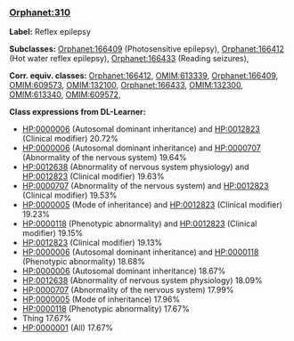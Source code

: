 
### [Orphanet:310](http://www.orpha.net/ORDO/Orphanet_310)
**Label:** Reflex epilepsy

**Subclasses:** [Orphanet:166409](http://www.orpha.net/ORDO/Orphanet_166409) (Photosensitive epilepsy), [Orphanet:166412](http://www.orpha.net/ORDO/Orphanet_166412) (Hot water reflex epilepsy), [Orphanet:166433](http://www.orpha.net/ORDO/Orphanet_166433) (Reading seizures), 

**Corr. equiv. classes:** [Orphanet:166412](http://www.orpha.net/ORDO/Orphanet_166412), [OMIM:613339](http://purl.obolibrary.org/obo/OMIM_613339), [Orphanet:166409](http://www.orpha.net/ORDO/Orphanet_166409), [OMIM:609573](http://purl.obolibrary.org/obo/OMIM_609573), [OMIM:132100](http://purl.obolibrary.org/obo/OMIM_132100), [Orphanet:166433](http://www.orpha.net/ORDO/Orphanet_166433), [OMIM:132300](http://purl.obolibrary.org/obo/OMIM_132300), [OMIM:613340](http://purl.obolibrary.org/obo/OMIM_613340), [OMIM:609572](http://purl.obolibrary.org/obo/OMIM_609572), 

**Class expressions from DL-Learner:**

- [HP:0000006](http://purl.obolibrary.org/obo/HP_0000006) (Autosomal dominant inheritance) and [HP:0012823](http://purl.obolibrary.org/obo/HP_0012823) (Clinical modifier) 20.72%
- [HP:0000006](http://purl.obolibrary.org/obo/HP_0000006) (Autosomal dominant inheritance) and [HP:0000707](http://purl.obolibrary.org/obo/HP_0000707) (Abnormality of the nervous system) 19.64%
- [HP:0012638](http://purl.obolibrary.org/obo/HP_0012638) (Abnormality of nervous system physiology) and [HP:0012823](http://purl.obolibrary.org/obo/HP_0012823) (Clinical modifier) 19.63%
- [HP:0000707](http://purl.obolibrary.org/obo/HP_0000707) (Abnormality of the nervous system) and [HP:0012823](http://purl.obolibrary.org/obo/HP_0012823) (Clinical modifier) 19.53%
- [HP:0000005](http://purl.obolibrary.org/obo/HP_0000005) (Mode of inheritance) and [HP:0012823](http://purl.obolibrary.org/obo/HP_0012823) (Clinical modifier) 19.23%
- [HP:0000118](http://purl.obolibrary.org/obo/HP_0000118) (Phenotypic abnormality) and [HP:0012823](http://purl.obolibrary.org/obo/HP_0012823) (Clinical modifier) 19.15%
- [HP:0012823](http://purl.obolibrary.org/obo/HP_0012823) (Clinical modifier) 19.13%
- [HP:0000006](http://purl.obolibrary.org/obo/HP_0000006) (Autosomal dominant inheritance) and [HP:0000118](http://purl.obolibrary.org/obo/HP_0000118) (Phenotypic abnormality) 18.68%
- [HP:0000006](http://purl.obolibrary.org/obo/HP_0000006) (Autosomal dominant inheritance) 18.67%
- [HP:0012638](http://purl.obolibrary.org/obo/HP_0012638) (Abnormality of nervous system physiology) 18.09%
- [HP:0000707](http://purl.obolibrary.org/obo/HP_0000707) (Abnormality of the nervous system) 17.99%
- [HP:0000005](http://purl.obolibrary.org/obo/HP_0000005) (Mode of inheritance) 17.96%
- [HP:0000118](http://purl.obolibrary.org/obo/HP_0000118) (Phenotypic abnormality) 17.67%
- Thing 17.67%
- [HP:0000001](http://purl.obolibrary.org/obo/HP_0000001) (All) 17.67%


